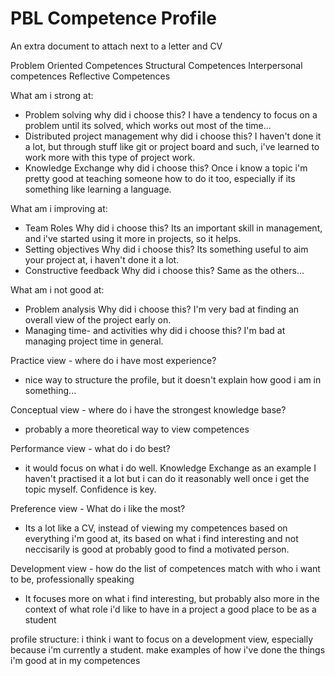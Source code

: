 # PBL Competence Profile
An extra document to attach next to a letter and CV

Problem Oriented Competences
Structural Competences
Interpersonal competences
Reflective Competences

What am i strong at:
* Problem solving
    why did i choose this? I have a tendency to focus on a problem until its solved, which works out most of the time...
* Distributed project management
    why did i choose this? I haven't done it a lot, but through stuff like git or project board and such, i've learned to work more with this type of project work.
* Knowledge Exchange
    why did i choose this? Once i know a topic i'm pretty good at teaching someone how to do it too, especially if its something like learning a language.


What am i improving at:
* Team Roles
    Why did i choose this? Its an important skill in management, and i've started using it more in projects, so it helps.
* Setting objectives
    Why did i choose this? Its something useful to aim your project at, i haven't done it a lot.
* Constructive feedback
    Why did i choose this? Same as the others...

What am i not good at:
* Problem analysis
    Why did i choose this? I'm very bad at finding an overall view of the project early on.
* Managing time- and activities
    why did i choose this? I'm bad at managing project time in general.

Practice view - where do i have most experience?
* nice way to structure the profile, but it doesn't explain how good i am in something...
    

Conceptual view - where do i have the strongest knowledge base?
* probably a more theoretical way to view competences

Performance view - what do i do best?
* it would focus on what i do well. Knowledge Exchange as an example I haven't practised it a lot but i can do it reasonably well once i get the topic myself. Confidence is key.

Preference view - What do i like the most?
* Its a lot like a CV, instead of viewing my competences based on everything i'm good at, its based on what i find interesting and not neccisarily is good at
    probably good to find a motivated person.

Development view - how do the list of competences match with who i want to be, professionally speaking
* It focuses more on what i find interesting, but probably also more in the context of what role i'd like to have in a project
    a good place to be as a student
    

profile structure:
    i think i want to focus on a development view, especially because i'm currently a student.
    make examples of how i've done the things i'm good at in my competences
    
